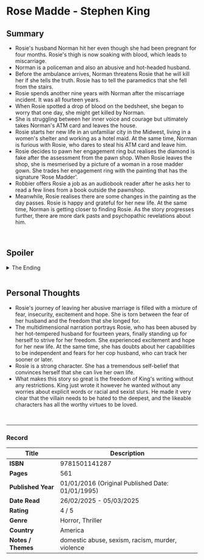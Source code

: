 # Rose Madde - Stephen King

## Summary
- Rosie's husband Norman hit her even though she had been pregnant for four months. Rosie's thigh is now soaking with blood, which leads to miscarriage.
- Norman is a policeman and also an abusive and hot-headed husband.
- Before the ambulance arrives, Norman threatens Rosie that he will kill her if she tells the truth. Rosie has to tell the paramedics that she fell from the stairs.
- Rosie spends another nine years with Norman after the miscarriage incident. It was all fourteen years.
- When Rosie spotted a drop of blood on the bedsheet, she began to worry that one day, she might get killed by Norman. 
- She is struggling between her inner voice and courage but ultimately takes Norman's ATM card and leaves the house.
- Rosie starts her new life in an unfamiliar city in the Midwest, living in a women's shelter and working as a hotel maid. At the same time, Norman is furious with Rosie, who dares to steal his ATM card and leave him.
- Rosie decides to pawn her engagement ring but realises the diamond is fake after the assessment from the pawn shop. When Rosie leaves the shop, she is mesmerised by a picture of a woman in a rose madder gown. She trades her engagement ring with the painting that has the signature 'Rose Madder'.
- Robbier offers Rosie a job as an audiobook reader after he asks her to read a few lines from a book outside the pawnshop.
- Meanwhile, Rosie realises there are some changes in the painting as the day passes. Rosie is happy and grateful for her new life. At the same time, Norman is getting closer to finding Rosie. As the story progresses further, there are more dark pasts and psychopathic revelations about him.

<br>

## Spoiler
<details>
<summary>The Ending</summary>

- Norman killed several people to track down Rosie. When he finally finds her, he tries to kill her and her boyfriend, Bill.
- Rosie and Bill run into the closet and enter into the painting world.
- Norman chases them and finds the closet. He goes forward into the closet and steps into the painting world.
- Norman is killed by Rose Madder in the painting world to "repay" Rosie's deed of saving her baby before this.
</details>

<br>

## Personal Thoughts
- Rosie's journey of leaving her abusive marriage is filled with a mixture of fear, insecurity, excitement and hope. She is torn between the fear of her husband and the freedom that she longed for.
- The multidimensional narration portrays Rosie, who has been abused by her hot-tempered husband for fourteen years, finally standing up for herself to strive for her freedom. She experienced excitement and hope for her new life. At the same time, she has doubts about her capabilities to be independent and fears for her cop husband, who can track her sooner or later.
- Rosie is a strong character. She has a tremendous self-belief that convinces herself that she can live her own life. 
- What makes this story so great is the freedom of King's writing without any restrictions. King just wrote it however he wanted without any worries about explicit words or racial and sexist slurs. He made it very clear that the villain needs to be hated to the deepest, and the likeable characters has all the worthy virtues to be loved.

<br>

***

### Record
| Title | Description |
| -- | -- |
| **ISBN** | 9781501141287 |
| **Pages** | 561 |
| **Published Year** | 01/01/2016 (Original Published Date: 01/01/1995) |
| **Date Read** | 26/02/2025 - 05/03/2025 |
| **Rating** | 4 / 5 |
| **Genre** | Horror, Thriller |
| **Country** | America |
| **Notes / Themes** | domestic abuse, sexism, racism, murder, violence | 
